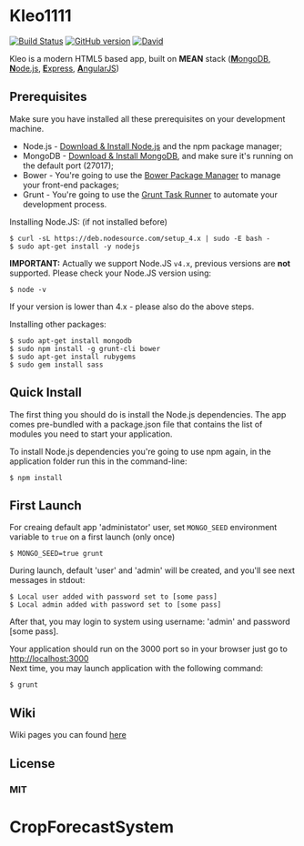 # Kleo1111
[![Build Status](https://travis-ci.org/invercity/kleo.svg?branch=master)](https://travis-ci.org/invercity/kleo)
[![GitHub version](https://badge.fury.io/gh/invercity%2Fkleo.svg)](https://badge.fury.io/gh/invercity%2Fkleo)
[![David](https://david-dm.org/invercity/kleo.svg)](https://david-dm.org/invercity/kleo)

Kleo is a modern HTML5 based app, built on **MEAN** stack ([**M**ongoDB](http://www.mongodb.org/), [**N**ode.js](http://www.nodejs.org/), [**E**xpress](http://expressjs.com/), [**A**ngularJS](http://angularjs.org/))

## Prerequisites
Make sure you have installed all these prerequisites on your development machine.

* Node.js - [Download & Install Node.js](http://www.nodejs.org/download/) and the npm package manager;
* MongoDB - [Download & Install MongoDB](http://www.mongodb.org/downloads), and make sure it's running on the default port (27017);
* Bower - You're going to use the [Bower Package Manager](http://bower.io/) to manage your front-end packages;
* Grunt - You're going to use the [Grunt Task Runner](http://gruntjs.com/) to automate your development process.

Installing Node.JS: (if not installed before)
```
$ curl -sL https://deb.nodesource.com/setup_4.x | sudo -E bash -
$ sudo apt-get install -y nodejs
```
**IMPORTANT:** Actually we support Node.JS ```v4.x```, previous versions are **not** supported. Please check your Node.JS version using:
```
$ node -v
```
If your version is lower than 4.x - please also do the above steps.

Installing other packages:
```
$ sudo apt-get install mongodb
$ sudo npm install -g grunt-cli bower
$ sudo apt-get install rubygems
$ sudo gem install sass
```

## Quick Install

The first thing you should do is install the Node.js dependencies. The app comes pre-bundled with a package.json file that contains the list of modules you need to start your application.

To install Node.js dependencies you're going to use npm again, in the application folder run this in the command-line:

```
$ npm install
```

## First Launch
For creaing default app 'administator' user, set ``MONGO_SEED`` environment variable to ``true`` on a first launch (only once)

```
$ MONGO_SEED=true grunt
```
During launch, default 'user' and 'admin' will be created, and you'll see next messages in stdout:

```
$ Local user added with password set to [some pass]
$ Local admin added with password set to [some pass]
```
After that, you may login to system using username: 'admin' and password [some pass].

Your application should run on the 3000 port so in your browser just go to [http://localhost:3000](http://localhost:3000) <br/>
Next time, you may launch application with the following command:

```
$ grunt
```

## Wiki
Wiki pages you can found [here](https://github.com/invercity/kleo/wiki)

## License
### MIT
# CropForecastSystem
